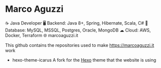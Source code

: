 # Marco Aguzzi
☕ Java Developer
🖥 Backend: Java 8+, Spring, Hibernate, Scala, C#
💾 Database: MySQL, MSSQL, Postgres, Oracle, MongoDB
☁ Cloud: AWS, Docker, Terraform
🌐 marcoaguzzi.it

This github contains the repositories used to make https://marcoaguzzi.it work
- hexo-theme-icarus A fork for the <a href="https://hexo.io">Hexo</a> theme that the website is using
